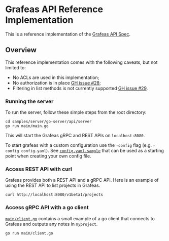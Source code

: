 # Grafeas API Reference Implementation

This is a reference implementation of the [Grafeas API Spec](https://github.com/grafeas/grafeas/blob/master/README.md).

## Overview

This reference implementation comes with the following caveats, but not limited
to:
* No ACLs are used in this implementation;
* No authorization is in place [GH issue #28](https://github.com/grafeas/grafeas/issues/28);
* Filtering in list methods is not currently supported [GH issue #29](https://github.com/grafeas/grafeas/issues/29).


### Running the server
To run the server, follow these simple steps from the root directory:

```shell
cd samples/server/go-server/api/server
go run main/main.go
```

This will start the Grafeas gRPC and REST APIs on `localhost:8080`.

To start grafeas with a custom configuration use the `-config` flag (e.g. `-config config.yaml`). See [`config.yaml.sample`](config.yaml.sample) that can be used as a starting point when creating your own config file.

### Access REST API with curl

Grafeas provides both a REST API and a gRPC API. Here is an example of using the REST API to list projects in Grafeas.

`curl http://localhost:8080/v1beta1/projects`

### Access gRPC API with a go client

[`main/client.go`](main/client.go) contains a small example of a go client that connects to Grafeas and outputs any notes in `myproject`.

```shell
go run main/client.go
```
